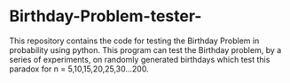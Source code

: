 # Birthday-Problem-tester-
This repository contains the code for testing the Birthday Problem in probability using python.
This program can test the Birthday problem, by a series of experiments, on randomly generated
birthdays which test this paradox for n = 5,10,15,20,25,30...200.
